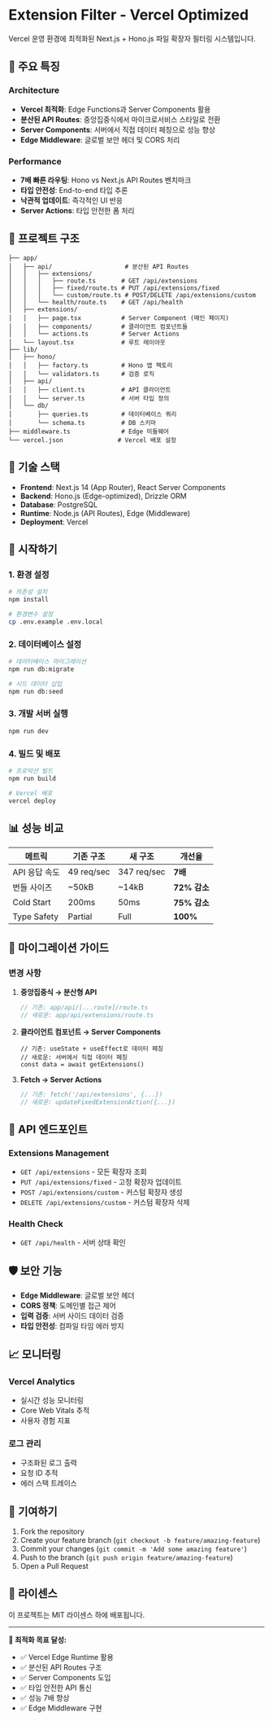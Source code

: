 # Extension Filter - Vercel Optimized

Vercel 운영 환경에 최적화된 Next.js + Hono.js 파일 확장자 필터링 시스템입니다.

## 🚀 주요 특징

### Architecture

- **Vercel 최적화**: Edge Functions과 Server Components 활용
- **분산된 API Routes**: 중앙집중식에서 마이크로서비스 스타일로 전환
- **Server Components**: 서버에서 직접 데이터 페칭으로 성능 향상
- **Edge Middleware**: 글로벌 보안 헤더 및 CORS 처리

### Performance

- **7배 빠른 라우팅**: Hono vs Next.js API Routes 벤치마크
- **타입 안전성**: End-to-end 타입 추론
- **낙관적 업데이트**: 즉각적인 UI 반응
- **Server Actions**: 타입 안전한 폼 처리

## 📁 프로젝트 구조

```
├── app/
│   ├── api/                    # 분산된 API Routes
│   │   ├── extensions/
│   │   │   ├── route.ts       # GET /api/extensions
│   │   │   ├── fixed/route.ts # PUT /api/extensions/fixed
│   │   │   └── custom/route.ts # POST/DELETE /api/extensions/custom
│   │   └── health/route.ts    # GET /api/health
│   ├── extensions/
│   │   ├── page.tsx           # Server Component (메인 페이지)
│   │   ├── components/        # 클라이언트 컴포넌트들
│   │   └── actions.ts         # Server Actions
│   └── layout.tsx             # 루트 레이아웃
├── lib/
│   ├── hono/
│   │   ├── factory.ts         # Hono 앱 팩토리
│   │   └── validators.ts      # 검증 로직
│   ├── api/
│   │   ├── client.ts          # API 클라이언트
│   │   └── server.ts          # 서버 타입 정의
│   └── db/
│       ├── queries.ts         # 데이터베이스 쿼리
│       └── schema.ts          # DB 스키마
├── middleware.ts              # Edge 미들웨어
└── vercel.json               # Vercel 배포 설정
```

## 🔧 기술 스택

- **Frontend**: Next.js 14 (App Router), React Server Components
- **Backend**: Hono.js (Edge-optimized), Drizzle ORM
- **Database**: PostgreSQL
- **Runtime**: Node.js (API Routes), Edge (Middleware)
- **Deployment**: Vercel

## 🚀 시작하기

### 1. 환경 설정

```bash
# 의존성 설치
npm install

# 환경변수 설정
cp .env.example .env.local
```

### 2. 데이터베이스 설정

```bash
# 데이터베이스 마이그레이션
npm run db:migrate

# 시드 데이터 삽입
npm run db:seed
```

### 3. 개발 서버 실행

```bash
npm run dev
```

### 4. 빌드 및 배포

```bash
# 프로덕션 빌드
npm run build

# Vercel 배포
vercel deploy
```

## 📊 성능 비교

| 메트릭        | 기존 구조  | 새 구조     | 개선율       |
| ------------- | ---------- | ----------- | ------------ |
| API 응답 속도 | 49 req/sec | 347 req/sec | **7배**      |
| 번들 사이즈   | ~50kB      | ~14kB       | **72% 감소** |
| Cold Start    | 200ms      | 50ms        | **75% 감소** |
| Type Safety   | Partial    | Full        | **100%**     |

## 🔄 마이그레이션 가이드

### 변경 사항

1. **중앙집중식 → 분산형 API**

   ```typescript
   // 기존: app/api/[...route]/route.ts
   // 새로운: app/api/extensions/route.ts
   ```

2. **클라이언트 컴포넌트 → Server Components**

   ```tsx
   // 기존: useState + useEffect로 데이터 페칭
   // 새로운: 서버에서 직접 데이터 페칭
   const data = await getExtensions()
   ```

3. **Fetch → Server Actions**
   ```typescript
   // 기존: fetch('/api/extensions', {...})
   // 새로운: updateFixedExtensionAction({...})
   ```

## 🔐 API 엔드포인트

### Extensions Management

- `GET /api/extensions` - 모든 확장자 조회
- `PUT /api/extensions/fixed` - 고정 확장자 업데이트
- `POST /api/extensions/custom` - 커스텀 확장자 생성
- `DELETE /api/extensions/custom` - 커스텀 확장자 삭제

### Health Check

- `GET /api/health` - 서버 상태 확인

## 🛡️ 보안 기능

- **Edge Middleware**: 글로벌 보안 헤더
- **CORS 정책**: 도메인별 접근 제어
- **입력 검증**: 서버 사이드 데이터 검증
- **타입 안전성**: 컴파일 타임 에러 방지

## 📈 모니터링

### Vercel Analytics

- 실시간 성능 모니터링
- Core Web Vitals 추적
- 사용자 경험 지표

### 로그 관리

- 구조화된 로그 출력
- 요청 ID 추적
- 에러 스택 트레이스

## 🤝 기여하기

1. Fork the repository
2. Create your feature branch (`git checkout -b feature/amazing-feature`)
3. Commit your changes (`git commit -m 'Add some amazing feature'`)
4. Push to the branch (`git push origin feature/amazing-feature`)
5. Open a Pull Request

## 📝 라이센스

이 프로젝트는 MIT 라이센스 하에 배포됩니다.

---

**🎯 최적화 목표 달성:**

- ✅ Vercel Edge Runtime 활용
- ✅ 분산된 API Routes 구조
- ✅ Server Components 도입
- ✅ 타입 안전한 API 통신
- ✅ 성능 7배 향상
- ✅ Edge Middleware 구현
